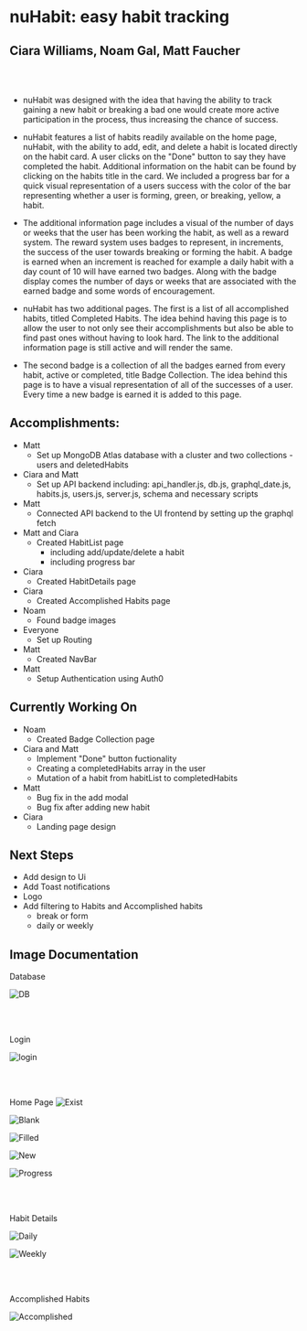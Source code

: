 # **nuHabit**: easy habit tracking

## Ciara Williams, Noam Gal, Matt Faucher

<br>
<br>

- nuHabit was designed with the idea that having the ability to track gaining a new habit or breaking a bad one would create more active participation in the process, thus increasing the chance of success.

* nuHabit features a list of habits readily available on the home page, nuHabit, with the ability to add, edit, and delete a habit is located directly on the habit card. A user clicks on the "Done" button to say they have completed the habit. Additional information on the habit can be found by clicking on the habits title in the card. We included a progress bar for a quick visual representation of a users success with the color of the bar representing whether a user is forming, green, or breaking, yellow, a habit.

* The additional information page includes a visual of the number of days or weeks that the user has been working the habit, as well as a reward system. The reward system uses badges to represent, in increments, the success of the user towards breaking or forming the habit. A badge is earned when an increment is reached for example a daily habit with a day count of 10 will have earned two badges. Along with the badge display comes the number of days or weeks that are associated with the earned badge and some words of encouragement.

* nuHabit has two additional pages. The first is a list of all accomplished habits, titled Completed Habits. The idea behind having this page is to allow the user to not only see their accomplishments but also be able to find past ones without having to look hard. The link to the additional information page is still active and will render the same.

* The second badge is a collection of all the badges earned from every habit, active or completed, title Badge Collection. The idea behind this page is to have a visual representation of all of the successes of a user. Every time a new badge is earned it is added to this page.

## Accomplishments:

- Matt
  - Set up MongoDB Atlas database with a cluster and two collections - users and deletedHabits
- Ciara and Matt
  - Set up API backend including: api_handler.js, db.js, graphql_date.js, habits.js, users.js, server.js, schema and necessary scripts
- Matt
  - Connected API backend to the UI frontend by setting up the graphql fetch
- Matt and Ciara
  - Created HabitList page
    - including add/update/delete a habit
    - including progress bar
- Ciara
  - Created HabitDetails page
- Ciara
  - Created Accomplished Habits page
- Noam
  - Found badge images
- Everyone
  - Set up Routing
- Matt
  - Created NavBar
- Matt
  - Setup Authentication using Auth0

## Currently Working On

- Noam
  - Created Badge Collection page
- Ciara and Matt
  - Implement "Done" button fuctionality
  - Creating a completedHabits array in the user
  - Mutation of a habit from habitList to completedHabits
- Matt
  - Bug fix in the add modal
  - Bug fix after adding new habit
- Ciara
  - Landing page design

## Next Steps

- Add design to Ui
- Add Toast notifications
- Logo
- Add filtering to Habits and Accomplished habits
  - break or form
  - daily or weekly

## Image Documentation

Database

![DB](/readme-images/DB.png)

<br>
<br>

Login

![login](/readme-images/Login.png)

<br>
<br>

Home Page
![Exist](/readme-images/Existing.png)

![Blank](/readme-images/BlankModal.png)

![Filled](/readme-images/FilledModal.png)

![New](/readme-images/NewHabitAdded.png)

![Progress](/readme-images/ProgressBarDifference.png)

<br>
<br>

Habit Details

![Daily](/readme-images/DailyDetails.png)

![Weekly](/readme-images/WeeklyDetails.png)

<br>
<br>

Accomplished Habits

![Accomplished](/readme-images/NoAccomplishedHabits.png)
